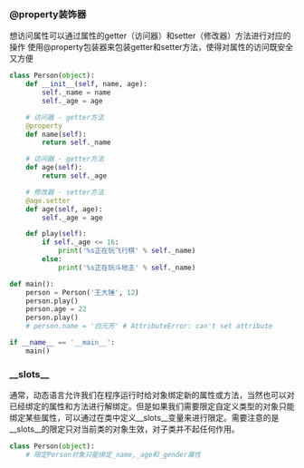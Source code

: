 ### @property装饰器
想访问属性可以通过属性的getter（访问器）和setter（修改器）方法进行对应的操作
使用@property包装器来包装getter和setter方法，使得对属性的访问既安全又方便
```python
class Person(object):
    def __init__(self, name, age):
        self._name = name
        self._age = age

    # 访问器 - getter方法
    @property
    def name(self):
        return self._name

    # 访问器 - getter方法
    def age(self):
        return self._age

    # 修改器 - setter方法
    @age.setter
    def age(self, age):
        self._age = age

    def play(self):
        if self._age <= 16:
            print('%s正在玩飞行棋' % self._name)
        else:
            print('%s正在玩斗地主' % self._name)

def main():
    person = Person('王大锤', 12)
    person.play()
    person.age = 22
    person.play()
    # person.name = '白元芳' # AttributeError: can't set attribute

if __name__ == '__main__':
    main()
```

### \_\_slots__
通常，动态语言允许我们在程序运行时给对象绑定新的属性或方法，当然也可以对已经绑定的属性和方法进行解绑定。但是如果我们需要限定自定义类型的对象只能绑定某些属性，可以通过在类中定义__slots__变量来进行限定。需要注意的是__slots__的限定只对当前类的对象生效，对子类并不起任何作用。

```python
class Person(object):
    # 限定Person对象只能绑定_name,_age和_gender属性
    
```






















